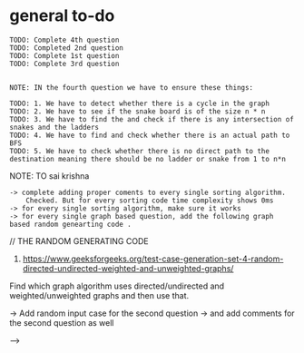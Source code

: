 # general to-do 

 
    TODO: Complete 4th question 
    TODO: Completed 2nd question 
    TODO: Complete 1st question
    TODO: Complete 3rd question


    NOTE: IN the fourth question we have to ensure these things: 

    TODO: 1. We have to detect whether there is a cycle in the graph
    TODO: 2. We have to see if the snake board is of the size n * n 
    TODO: 3. We have to find the and check if there is any intersection of snakes and the ladders
    TODO: 4. We have to find and check whether there is an actual path to BFS 
    TODO: 5. We have to check whether there is no direct path to the destination meaning there should be no ladder or snake from 1 to n*n 

 NOTE: TO sai krishna 

    -> complete adding proper coments to every single sorting algorithm. 
        Checked. But for every sorting code time complexity shows 0ms
    -> for every single sorting algorithm, make sure it works
    -> for every single graph based question, add the following graph based random genearting code .


// THE RANDOM GENERATING CODE  

1. https://www.geeksforgeeks.org/test-case-generation-set-4-random-directed-undirected-weighted-and-unweighted-graphs/

Find which graph algorithm uses directed/undirected and weighted/unweighted graphs
and then use that.

-> Add random input case for the second question
-> and add comments for the second question as well

-->
